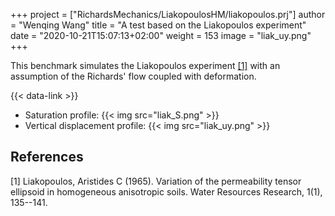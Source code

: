 +++
project = ["RichardsMechanics/LiakopoulosHM/liakopoulos.prj"]
author = "Wenqing Wang"
title = "A test based on the Liakopoulos experiment"
date = "2020-10-21T15:07:13+02:00"
weight = 153
image = "liak_uy.png"
+++

This benchmark simulates the Liakopoulos experiment
  [[1]](#1)
 with an assumption of  the Richards' flow  coupled with deformation.

{{< data-link >}}

* Saturation profile:
{{< img src="liak_S.png" >}}
* Vertical displacement profile:
{{< img src="liak_uy.png" >}}

## References

<a id="1">[1]</a>
Liakopoulos, Aristides C (1965).
Variation of the permeability tensor ellipsoid in homogeneous anisotropic soils.
Water Resources Research, 1(1), 135--141.
